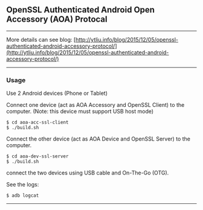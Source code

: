 ## OpenSSL Authenticated Android Open Accessory (AOA) Protocal

------

More details can see blog: [http://ytliu.info/blog/2015/12/05/openssl-authenticated-android-accessory-protocol/](http://ytliu.info/blog/2015/12/05/openssl-authenticated-android-accessory-protocol/)

------

### Usage

Use 2 Android devices (Phone or Tablet)

Connect one device (act as AOA Accessory and OpenSSL Client) to the computer. (Note: this device must support USB host mode)

    $ cd aoa-acc-ssl-client
    $ ./build.sh

Connect the other device (act as AOA Device and OpenSSL Server) to the computer.

    $ cd aoa-dev-ssl-server
    $ ./build.sh

connect the two devices using USB cable and On-The-Go (OTG).

See the logs:

    $ adb logcat

------
